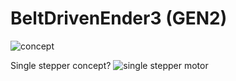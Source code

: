 # BeltDrivenEnder3 (GEN2)

![concept](https://user-images.githubusercontent.com/11617693/120908928-02dd6f00-c6a2-11eb-8780-a326cbb50951.jpg)

Single stepper concept?
![single stepper motor](https://user-images.githubusercontent.com/11617693/120921631-34345a00-c6f7-11eb-8fc9-d4a3ec75159c.png)
